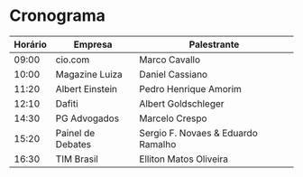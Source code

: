 # Cronograma

| Horário    | Empresa           | Palestrante                        |
|------------|-------------------|------------------------------------|
| 09:00      | cio.com           | Marco Cavallo                      |
| 10:00      | Magazine Luiza    | Daniel Cassiano                    |
| 11:20      | Albert Einstein   | Pedro Henrique Amorim              |
| 12:10      | Dafiti            | Albert Goldschleger                |
| 14:30      | PG Advogados      | Marcelo Crespo                     |
| 15:20      | Painel de Debates | Sergio F. Novaes & Eduardo Ramalho |
| 16:30      | TIM Brasil        | Elliton Matos Oliveira             |